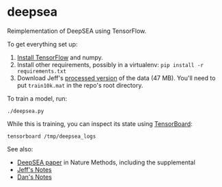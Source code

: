 # deepsea
Reimplementation of DeepSEA using TensorFlow.

To get everything set up:

  1. [Install TensorFlow][tf] and numpy.
  1. Install other requirements, possibly in a virtualenv:
    `pip install -r requirements.txt`
  1. Download Jeff's [processed version][data] of the data (47 MB). You'll need to put `train10k.mat` in the repo's root directory.
  
To train a model, run:

    ./deepsea.py

While this is training, you can inspect its state using [TensorBoard][tb]:

    tensorboard /tmp/deepsea_logs

See also:

  * [DeepSEA paper][paper] in Nature Methods, including the supplemental
  * [Jeff's Notes][jn]
  * [Dan's Notes][dn]

[tf]: https://www.tensorflow.org/versions/master/get_started/os_setup.html
[tb]: https://www.tensorflow.org/versions/master/how_tos/summaries_and_tensorboard/index.html
[data]: https://drive.google.com/file/d/0ByrU_xuJMu6YWS1rN3p2bmFabzg/view
[paper]: http://www.nature.com/nmeth/journal/v12/n10/full/nmeth.3547.html
[jn]: https://docs.google.com/document/d/1dp2Kn7258Tttd_-FEnM05HOUJzevq9B9GJn2lngcrfo/edit#heading=h.nh8yx5qspnzv
[dn]: https://docs.google.com/document/d/1-PrZB7IcNiADFU84a0H4AcUxpcPCq3PXev1SQPsMwXE/edit

